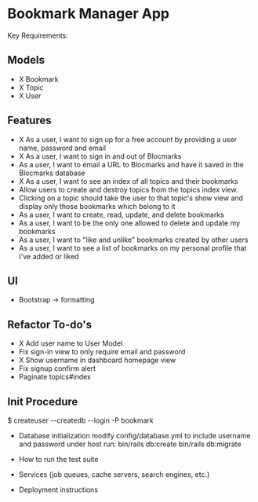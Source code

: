 # Bookmark Manager App

Key Requirements:

## Models
- X Bookmark
- X Topic
- X User

## Features
- X As a user, I want to sign up for a free account by providing a user name, password and email
- X As a user, I want to sign in and out of Blocmarks
- As a user, I want to email a URL to Blocmarks and have it saved in the Blocmarks database
- X As a user, I want to see an index of all topics and their bookmarks
- Allow users to create and destroy topics from the topics index view.
- Clicking on a topic should take the user to that topic's show view and display only those bookmarks which belong to it
- As a user, I want to create, read, update, and delete bookmarks
- As a user, I want to be the only one allowed to delete and update my bookmarks
- As a user, I want to "like and unlike" bookmarks created by other users
- As a user, I want to see a list of bookmarks on my personal profile that I've added or liked

## UI
- Bootstrap -> formatting

## Refactor To-do's
- X Add user name to User Model
- Fix sign-in view to only require email and password
- X Show username in dashboard homepage view
- Fix signup confirm alert
- Paginate topics#index

## Init Procedure
$ createuser --createdb --login -P bookmark

* Database initialization
modify config/database.yml to include username and password under host
run:
bin/rails db:create
bin/rails db:migrate
* How to run the test suite

* Services (job queues, cache servers, search engines, etc.)

* Deployment instructions
